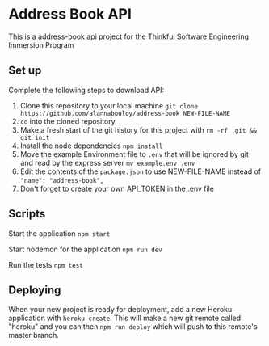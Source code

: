 # Address Book API

This is a address-book api project for the Thinkful Software Engineering Immersion Program

## Set up

Complete the following steps to download API:

1. Clone this repository to your local machine `git clone https://github.com/alannabouloy/address-book NEW-FILE-NAME`
2. `cd` into the cloned repository
3. Make a fresh start of the git history for this project with `rm -rf .git && git init`
4. Install the node dependencies `npm install`
5. Move the example Environment file to `.env` that will be ignored by git and read by the express server `mv example.env .env`
6. Edit the contents of the `package.json` to use NEW-FILE-NAME instead of `"name": "address-book",`
7. Don't forget to create your own API_TOKEN in the .env file

## Scripts

Start the application `npm start`

Start nodemon for the application `npm run dev`

Run the tests `npm test`

## Deploying

When your new project is ready for deployment, add a new Heroku application with `heroku create`. This will make a new git remote called "heroku" and you can then `npm run deploy` which will push to this remote's master branch.